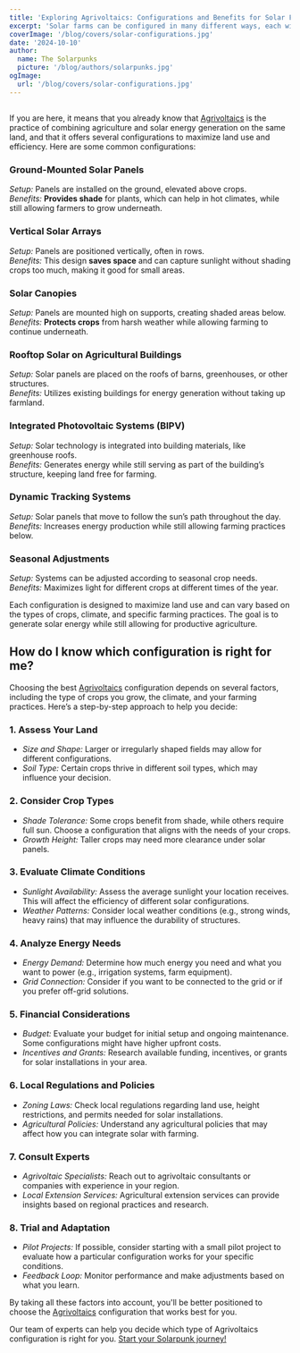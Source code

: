 ```yaml
---
title: 'Exploring Agrivoltaics: Configurations and Benefits for Solar Farms'
excerpt: 'Solar farms can be configured in many different ways, each with its own benefits and challenges. This article will explore the different configurations available and how they can be used to optimize your solar farm.'
coverImage: '/blog/covers/solar-configurations.jpg'
date: '2024-10-10'
author:
  name: The Solarpunks
  picture: '/blog/authors/solarpunks.jpg'
ogImage:
  url: '/blog/covers/solar-configurations.jpg'
---
```


##

If you are here, it means that you already know that [Agrivoltaics](/blog/agrivoltaics) is the practice of combining agriculture and solar energy generation on the same land, and that it offers several configurations to maximize land use and efficiency. Here are some common configurations:

### Ground-Mounted Solar Panels

_Setup:_ Panels are installed on the ground, elevated above crops. \
_Benefits:_ **Provides shade** for plants, which can help in hot climates, while still allowing farmers to grow underneath.

### Vertical Solar Arrays

_Setup:_ Panels are positioned vertically, often in rows. \
_Benefits:_ This design **saves space** and can capture sunlight without shading crops too much, making it good for small areas.

### Solar Canopies

_Setup:_ Panels are mounted high on supports, creating shaded areas below.\
_Benefits:_ **Protects crops** from harsh weather while allowing farming to continue underneath.

### Rooftop Solar on Agricultural Buildings

_Setup:_ Solar panels are placed on the roofs of barns, greenhouses, or other structures.\
_Benefits:_ Utilizes existing buildings for energy generation without taking up farmland.

### Integrated Photovoltaic Systems (BIPV)

_Setup:_ Solar technology is integrated into building materials, like greenhouse roofs.\
_Benefits:_ Generates energy while still serving as part of the building’s structure, keeping land free for farming.

### Dynamic Tracking Systems

_Setup:_ Solar panels that move to follow the sun’s path throughout the day.\
_Benefits:_ Increases energy production while still allowing farming practices below.

### Seasonal Adjustments

_Setup:_ Systems can be adjusted according to seasonal crop needs.\
_Benefits:_ Maximizes light for different crops at different times of the year.

Each configuration is designed to maximize land use and can vary based on the types of crops, climate, and specific farming practices. The goal is to generate solar energy while still allowing for productive agriculture.

## How do I know which configuration is right for me?

Choosing the best [Agrivoltaics](/blog/agrivoltaics) configuration depends on several factors, including the type of crops you grow, the climate, and your farming practices. Here’s a step-by-step approach to help you decide:

### 1. Assess Your Land

- _Size and Shape:_ Larger or irregularly shaped fields may allow for different configurations.
- _Soil Type:_ Certain crops thrive in different soil types, which may influence your decision.

### 2. Consider Crop Types

- _Shade Tolerance:_ Some crops benefit from shade, while others require full sun. Choose a configuration that aligns with the needs of your crops.
- _Growth Height:_ Taller crops may need more clearance under solar panels.

### 3. Evaluate Climate Conditions

- _Sunlight Availability:_ Assess the average sunlight your location receives. This will affect the efficiency of different solar configurations.
- _Weather Patterns:_ Consider local weather conditions (e.g., strong winds, heavy rains) that may influence the durability of structures.

### 4. Analyze Energy Needs

- _Energy Demand:_ Determine how much energy you need and what you want to power (e.g., irrigation systems, farm equipment).
- _Grid Connection:_ Consider if you want to be connected to the grid or if you prefer off-grid solutions.

### 5. Financial Considerations

- _Budget:_ Evaluate your budget for initial setup and ongoing maintenance. Some configurations might have higher upfront costs.
- _Incentives and Grants:_ Research available funding, incentives, or grants for solar installations in your area.

### 6. Local Regulations and Policies

- _Zoning Laws:_ Check local regulations regarding land use, height restrictions, and permits needed for solar installations.
- _Agricultural Policies:_ Understand any agricultural policies that may affect how you can integrate solar with farming.

### 7. Consult Experts

- _Agrivoltaic Specialists:_ Reach out to agrivoltaic consultants or companies with experience in your region.
- _Local Extension Services:_ Agricultural extension services can provide insights based on regional practices and research.

### 8. Trial and Adaptation

- _Pilot Projects:_ If possible, consider starting with a small pilot project to evaluate how a particular configuration works for your specific conditions.
- _Feedback Loop:_ Monitor performance and make adjustments based on what you learn.

By taking all these factors into account, you'll be better positioned to choose the [Agrivoltaics](/blog/agrivoltaics) configuration that works best for you.

Our team of experts can help you decide which type of Agrivoltaics configuration is right for you. [Start your Solarpunk journey!](/onboarding)
